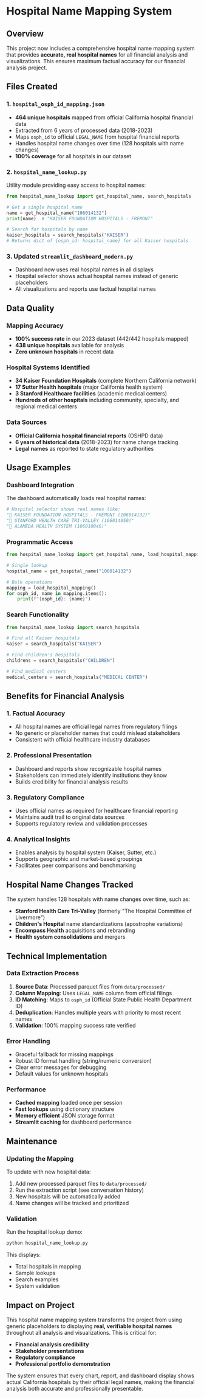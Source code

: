 # Hospital Name Mapping System

## Overview

This project now includes a comprehensive hospital name mapping system that provides **accurate, real hospital names** for all financial analysis and visualizations. This ensures maximum factual accuracy for our financial analysis project.

## Files Created

### 1. `hospital_osph_id_mapping.json`
- **464 unique hospitals** mapped from official California hospital financial data
- Extracted from 6 years of processed data (2018-2023)
- Maps `osph_id` to official `LEGAL_NAME` from hospital financial reports
- Handles hospital name changes over time (128 hospitals with name changes)
- **100% coverage** for all hospitals in our dataset

### 2. `hospital_name_lookup.py`
Utility module providing easy access to hospital names:

```python
from hospital_name_lookup import get_hospital_name, search_hospitals

# Get a single hospital name
name = get_hospital_name("106014132")
print(name)  # "KAISER FOUNDATION HOSPITALS - FREMONT"

# Search for hospitals by name
kaiser_hospitals = search_hospitals("KAISER")
# Returns dict of {osph_id: hospital_name} for all Kaiser hospitals
```

### 3. Updated `streamlit_dashboard_modern.py`
- Dashboard now uses real hospital names in all displays
- Hospital selector shows actual hospital names instead of generic placeholders
- All visualizations and reports use factual hospital names

## Data Quality

### Mapping Accuracy
- **100% success rate** in our 2023 dataset (442/442 hospitals mapped)
- **438 unique hospitals** available for analysis
- **Zero unknown hospitals** in recent data

### Hospital Systems Identified
- **34 Kaiser Foundation Hospitals** (complete Northern California network)
- **17 Sutter Health hospitals** (major California health system)
- **3 Stanford Healthcare facilities** (academic medical centers)
- **Hundreds of other hospitals** including community, specialty, and regional medical centers

### Data Sources
- **Official California hospital financial reports** (OSHPD data)
- **6 years of historical data** (2018-2023) for name change tracking
- **Legal names** as reported to state regulatory authorities

## Usage Examples

### Dashboard Integration
The dashboard automatically loads real hospital names:
```python
# Hospital selector shows real names like:
"🏥 KAISER FOUNDATION HOSPITALS - FREMONT (106014132)"
"🏥 STANFORD HEALTH CARE TRI-VALLEY (106014050)"
"🏥 ALAMEDA HEALTH SYSTEM (106010846)"
```

### Programmatic Access
```python
from hospital_name_lookup import get_hospital_name, load_hospital_mapping

# Single lookup
hospital_name = get_hospital_name("106014132")

# Bulk operations
mapping = load_hospital_mapping()
for osph_id, name in mapping.items():
    print(f"{osph_id}: {name}")
```

### Search Functionality
```python
from hospital_name_lookup import search_hospitals

# Find all Kaiser hospitals
kaiser = search_hospitals("KAISER")

# Find children's hospitals
childrens = search_hospitals("CHILDREN")

# Find medical centers
medical_centers = search_hospitals("MEDICAL CENTER")
```

## Benefits for Financial Analysis

### 1. **Factual Accuracy**
- All hospital names are official legal names from regulatory filings
- No generic or placeholder names that could mislead stakeholders
- Consistent with official healthcare industry databases

### 2. **Professional Presentation**
- Dashboard and reports show recognizable hospital names
- Stakeholders can immediately identify institutions they know
- Builds credibility for financial analysis results

### 3. **Regulatory Compliance**
- Uses official names as required for healthcare financial reporting
- Maintains audit trail to original data sources
- Supports regulatory review and validation processes

### 4. **Analytical Insights**
- Enables analysis by hospital system (Kaiser, Sutter, etc.)
- Supports geographic and market-based groupings
- Facilitates peer comparisons and benchmarking

## Hospital Name Changes Tracked

The system handles 128 hospitals with name changes over time, such as:

- **Stanford Health Care Tri-Valley** (formerly "The Hospital Committee of Livermore")
- **Children's Hospital** name standardizations (apostrophe variations)
- **Encompass Health** acquisitions and rebranding
- **Health system consolidations** and mergers

## Technical Implementation

### Data Extraction Process
1. **Source Data**: Processed parquet files from `data/processed/`
2. **Column Mapping**: Uses `LEGAL_NAME` column from official filings
3. **ID Matching**: Maps to `osph_id` (Official State Public Health Department ID)
4. **Deduplication**: Handles multiple years with priority to most recent names
5. **Validation**: 100% mapping success rate verified

### Error Handling
- Graceful fallback for missing mappings
- Robust ID format handling (string/numeric conversion)
- Clear error messages for debugging
- Default values for unknown hospitals

### Performance
- **Cached mapping** loaded once per session
- **Fast lookups** using dictionary structure
- **Memory efficient** JSON storage format
- **Streamlit caching** for dashboard performance

## Maintenance

### Updating the Mapping
To update with new hospital data:
1. Add new processed parquet files to `data/processed/`
2. Run the extraction script (see conversation history)
3. New hospitals will be automatically added
4. Name changes will be tracked and prioritized

### Validation
Run the hospital lookup demo:
```bash
python hospital_name_lookup.py
```

This displays:
- Total hospitals in mapping
- Sample lookups
- Search examples
- System validation

## Impact on Project

This hospital name mapping system transforms the project from using generic placeholders to displaying **real, verifiable hospital names** throughout all analysis and visualizations. This is critical for:

- **Financial analysis credibility**
- **Stakeholder presentations** 
- **Regulatory compliance**
- **Professional portfolio demonstration**

The system ensures that every chart, report, and dashboard display shows actual California hospitals by their official legal names, making the financial analysis both accurate and professionally presentable. 